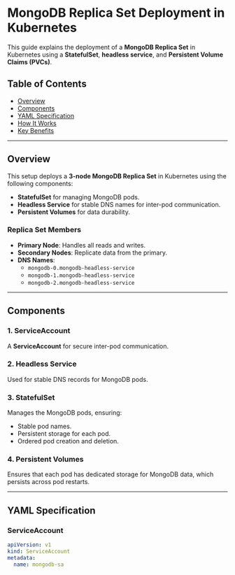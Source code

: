 # MongoDB Replica Set Deployment in Kubernetes

This guide explains the deployment of a **MongoDB Replica Set** in Kubernetes using a **StatefulSet**, **headless service**, and **Persistent Volume Claims (PVCs)**.

## Table of Contents

- [Overview](#overview)
- [Components](#components)
- [YAML Specification](#yaml-specification)
- [How It Works](#how-it-works)
- [Key Benefits](#key-benefits)

---

## Overview

This setup deploys a **3-node MongoDB Replica Set** in Kubernetes using the following components:
- **StatefulSet** for managing MongoDB pods.
- **Headless Service** for stable DNS names for inter-pod communication.
- **Persistent Volumes** for data durability.

### Replica Set Members
- **Primary Node**: Handles all reads and writes.
- **Secondary Nodes**: Replicate data from the primary.
- **DNS Names**:
  - `mongodb-0.mongodb-headless-service`
  - `mongodb-1.mongodb-headless-service`
  - `mongodb-2.mongodb-headless-service`

---

## Components

### 1. ServiceAccount
A **ServiceAccount** for secure inter-pod communication.

### 2. Headless Service
Used for stable DNS records for MongoDB pods.

### 3. StatefulSet
Manages the MongoDB pods, ensuring:
- Stable pod names.
- Persistent storage for each pod.
- Ordered pod creation and deletion.

### 4. Persistent Volumes
Ensures that each pod has dedicated storage for MongoDB data, which persists across pod restarts.

---

## YAML Specification

### ServiceAccount
```yaml
apiVersion: v1
kind: ServiceAccount
metadata:
  name: mongodb-sa
